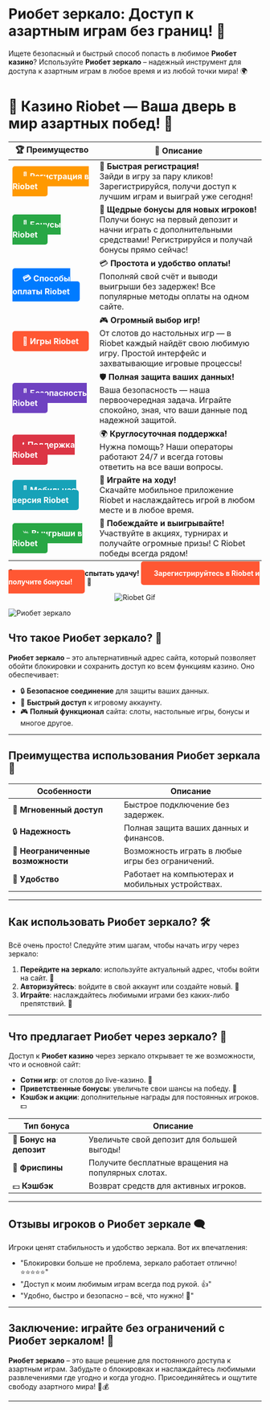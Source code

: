 # **Риобет зеркало: Доступ к азартным играм без границ! 🎰**

Ищете безопасный и быстрый способ попасть в любимое **Риобет казино**? Используйте **Риобет зеркало** – надежный инструмент для доступа к азартным играм в любое время и из любой точки мира! 🌍

# 🎲 **Казино Riobet — Ваша дверь в мир азартных побед!** 🎰

| 🏆 **Преимущество** | 🌟 **Описание** |
|--------------------|-----------------|
| <a href="https://brandplay.link/7xBLTPyj" style="background-color: #ff9900; color: white; padding: 10px 20px; border-radius: 5px; text-decoration: none; font-weight: bold;">🎉 Регистрация в Riobet</a> | 🚀 **Быстрая регистрация!** <br> Зайди в игру за пару кликов! Зарегистрируйся, получи доступ к лучшим играм и выиграй уже сегодня! |
| <a href="https://brandplay.link/7xBLTPyj" style="background-color: #28a745; color: white; padding: 10px 20px; border-radius: 5px; text-decoration: none; font-weight: bold;">🎁 Бонусы Riobet</a> | 🎉 **Щедрые бонусы для новых игроков!** <br> Получи бонус на первый депозит и начни играть с дополнительными средствами! Регистрируйся и получай бонусы прямо сейчас! |
| <a href="https://brandplay.link/7xBLTPyj" style="background-color: #007bff; color: white; padding: 10px 20px; border-radius: 5px; text-decoration: none; font-weight: bold;">💳 Способы оплаты Riobet</a> | 💳 **Простота и удобство оплаты!** <br> Пополняй свой счёт и выводи выигрыши без задержек! Все популярные методы оплаты на одном сайте. |
| <a href="https://brandplay.link/7xBLTPyj" style="background-color: #ff5733; color: white; padding: 10px 20px; border-radius: 5px; text-decoration: none; font-weight: bold;">🎰 Игры Riobet</a> | 🎮 **Огромный выбор игр!** <br> От слотов до настольных игр — в Riobet каждый найдёт свою любимую игру. Простой интерфейс и захватывающие игровые процессы! |
| <a href="https://brandplay.link/7xBLTPyj" style="background-color: #6f42c1; color: white; padding: 10px 20px; border-radius: 5px; text-decoration: none; font-weight: bold;">🔐 Безопасность Riobet</a> | 🛡️ **Полная защита ваших данных!** <br> Ваша безопасность — наша первоочередная задача. Играйте спокойно, зная, что ваши данные под надежной защитой. |
| <a href="https://brandplay.link/7xBLTPyj" style="background-color: #dc3545; color: white; padding: 10px 20px; border-radius: 5px; text-decoration: none; font-weight: bold;">📞 Поддержка Riobet</a> | 🌍 **Круглосуточная поддержка!** <br> Нужна помощь? Наши операторы работают 24/7 и всегда готовы ответить на все ваши вопросы. |
| <a href="https://brandplay.link/7xBLTPyj" style="background-color: #17a2b8; color: white; padding: 10px 20px; border-radius: 5px; text-decoration: none; font-weight: bold;">📱 Мобильная версия Riobet</a> | 📱 **Играйте на ходу!** <br> Скачайте мобильное приложение Riobet и наслаждайтесь игрой в любом месте и в любое время. |
| <a href="https://brandplay.link/7xBLTPyj" style="background-color: #28a745; color: white; padding: 10px 20px; border-radius: 5px; text-decoration: none; font-weight: bold;">💥 Выигрыши в Riobet</a> | 🤑 **Побеждайте и выигрывайте!** <br> Участвуйте в акциях, турнирах и получайте огромные призы! С Riobet победы всегда рядом! |

🎉 **Не упустите шанс испытать удачу!** <a href="https://brandplay.link/7xBLTPyj" style="background-color: #ff5733; color: white; padding: 15px 25px; border-radius: 5px; text-decoration: none; font-weight: bold;">Зарегистрируйтесь в Riobet и получите бонусы!</a> 🌟

<p align="center">
  <img src="https://i.pinimg.com/originals/1d/b3/25/1db325483acbe642c6d4e6fdd73a4988.gif" alt="Riobet Gif">
</p>


![Риобет зеркало](https://www.bragazeta.ru/wp-content/uploads/2023/06/riobet1.webp)

## **Что такое Риобет зеркало? 🔑**

**Риобет зеркало** – это альтернативный адрес сайта, который позволяет обойти блокировки и сохранить доступ ко всем функциям казино. Оно обеспечивает:

- 🔒 **Безопасное соединение** для защиты ваших данных.  
- 🚀 **Быстрый доступ** к игровому аккаунту.  
- 🎮 **Полный функционал** сайта: слоты, настольные игры, бонусы и многое другое.  

---

## **Преимущества использования Риобет зеркала 🌟**

| **Особенности**                  | **Описание**                                                              |
|-----------------------------------|---------------------------------------------------------------------------|
| 🚀 **Мгновенный доступ**           | Быстрое подключение без задержек.                                         |
| 🔒 **Надежность**                  | Полная защита ваших данных и финансов.                                    |
| 🎲 **Неограниченные возможности** | Возможность играть в любые игры без ограничений.                          |
| 📱 **Удобство**                   | Работает на компьютерах и мобильных устройствах.                          |

---

## **Как использовать Риобет зеркало? 🛠️**

Всё очень просто! Следуйте этим шагам, чтобы начать игру через зеркало:

1. **Перейдите на зеркало**: используйте актуальный адрес, чтобы войти на сайт. 🔗  
2. **Авторизуйтесь**: войдите в свой аккаунт или создайте новый. 📝  
3. **Играйте**: наслаждайтесь любимыми играми без каких-либо препятствий. 🎉  

---

## **Что предлагает Риобет через зеркало? 🎁**

Доступ к **Риобет казино** через зеркало открывает те же возможности, что и основной сайт:

- **Сотни игр**: от слотов до live-казино. 🎰  
- **Приветственные бонусы**: увеличьте свои шансы на победу. 💎  
- **Кэшбэк и акции**: дополнительные награды для постоянных игроков. 💵  

| **Тип бонуса**               | **Описание**                                         |
|-------------------------------|-----------------------------------------------------|
| 🎉 **Бонус на депозит**        | Увеличьте свой депозит для большей выгоды!          |
| 🎡 **Фриспины**               | Получите бесплатные вращения на популярных слотах.  |
| 💵 **Кэшбэк**                 | Возврат средств для активных игроков.               |

---

## **Отзывы игроков о Риобет зеркале 🗨️**

Игроки ценят стабильность и удобство зеркала. Вот их впечатления:

- "Блокировки больше не проблема, зеркало работает отлично! ⭐⭐⭐⭐⭐"  
- "Доступ к моим любимым играм всегда под рукой. 👍"  
- "Удобно, быстро и безопасно – всё, что нужно! 💯"  

---

## **Заключение: играйте без ограничений с Риобет зеркалом! 🎲**

**Риобет зеркало** – это ваше решение для постоянного доступа к азартным играм. Забудьте о блокировках и наслаждайтесь любимыми развлечениями где угодно и когда угодно. Присоединяйтесь и ощутите свободу азартного мира! 🌟💰

---
